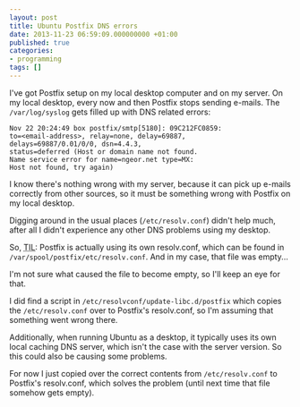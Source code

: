 ```yaml
---
layout: post
title: Ubuntu Postfix DNS errors
date: 2013-11-23 06:59:09.000000000 +01:00
published: true
categories:
- programming
tags: []
---
```


I've got Postfix setup on my local desktop computer and on my server. On my local desktop, every now and then Postfix stops sending e-mails. The <code>/var/log/syslog</code> gets filled up with DNS related errors:

```
Nov 22 20:24:49 box postfix/smtp[5180]: 09C212FC0859:
to=<email-address>, relay=none, delay=69887,
delays=69887/0.01/0/0, dsn=4.4.3,
status=deferred (Host or domain name not found.
Name service error for name=ngeor.net type=MX:
Host not found, try again)
```

I know there's nothing wrong with my server, because it can pick up e-mails correctly from other sources, so it must be something wrong with Postfix on my local desktop.

Digging around in the usual places (<code>/etc/resolv.conf</code>) didn't help much, after all I didn't experience any other DNS problems using my desktop.

So, <abbr title="Today I learned">TIL</abbr>: Postfix is actually using its own resolv.conf, which can be found in <code>/var/spool/postfix/etc/resolv.conf</code>. And in my case, that file was empty...

I'm not sure what caused the file to become empty, so I'll keep an eye for that.

I did find a script in <code>/etc/resolvconf/update-libc.d/postfix</code> which copies the <code>/etc/resolv.conf</code> over to Postfix's resolv.conf, so I'm assuming that something went wrong there.

Additionally, when running Ubuntu as a desktop, it typically uses its own local caching DNS server, which isn't the case with the server version. So this could also be causing some problems.

For now I just copied over the correct contents from <code>/etc/resolv.conf</code> to Postfix's resolv.conf, which solves the problem (until next time that file somehow gets empty).
